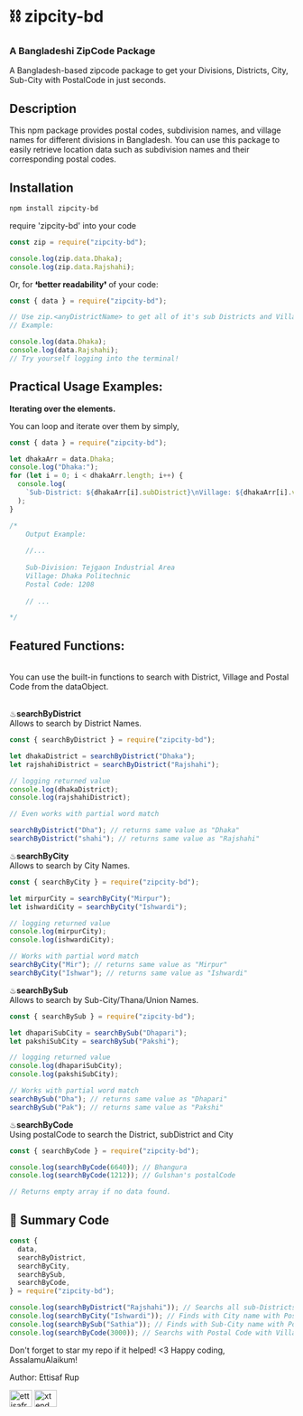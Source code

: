 # ⛓ zipcity-bd

### A Bangladeshi ZipCode Package

A Bangladesh-based zipcode package to get your Divisions, Districts, City, Sub-City with PostalCode in just seconds.

## Description

This npm package provides postal codes, subdivision names, and village names for different divisions in Bangladesh. You can use this package to easily retrieve location data such as subdivision names and their corresponding postal codes.

## Installation

```bash
npm install zipcity-bd
```

require 'zipcity-bd' into your code

```javascript
const zip = require("zipcity-bd");

console.log(zip.data.Dhaka);
console.log(zip.data.Rajshahi);
```

Or, for <b>❛better readability❜</b> of your code:

```javascript
const { data } = require("zipcity-bd");

// Use zip.<anyDistrictName> to get all of it's sub Districts and Village names with Postal Codes
// Example:

console.log(data.Dhaka);
console.log(data.Rajshahi);
// Try yourself logging into the terminal!
```

## Practical Usage Examples:

<strong>Iterating over the elements.</strong>

You can loop and iterate over them by simply,

```javascript
const { data } = require("zipcity-bd");

let dhakaArr = data.Dhaka;
console.log("Dhaka:");
for (let i = 0; i < dhakaArr.length; i++) {
  console.log(
    `Sub-District: ${dhakaArr[i].subDistrict}\nVillage: ${dhakaArr[i].village}\nPostal Code: ${dhakaArr[i].postalCode}\n`
  );
}

/*
    Output Example:
    
    //...
    
    Sub-Division: Tejgaon Industrial Area
    Village: Dhaka Politechnic
    Postal Code: 1208
    
    // ...

*/
```

## Featured Functions:

<br>
You can use the built-in functions to search with District, Village and Postal Code from the dataObject.
 <br>
 <br>
 
 ♨<strong>searchByDistrict</strong><br>
 Allows to search by District Names.

```javascript
const { searchByDistrict } = require("zipcity-bd");

let dhakaDistrict = searchByDistrict("Dhaka");
let rajshahiDistrict = searchByDistrict("Rajshahi");

// logging returned value
console.log(dhakaDistrict);
console.log(rajshahiDistrict);

// Even works with partial word match

searchByDistrict("Dha"); // returns same value as "Dhaka"
searchByDistrict("shahi"); // returns same value as "Rajshahi"
```

♨<strong>searchByCity</strong><br>
Allows to search by City Names.

```javascript
const { searchByCity } = require("zipcity-bd");

let mirpurCity = searchByCity("Mirpur");
let ishwardiCity = searchByCity("Ishwardi");

// logging returned value
console.log(mirpurCity);
console.log(ishwardiCity);

// Works with partial word match
searchByCity("Mir"); // returns same value as "Mirpur"
searchByCity("Ishwar"); // returns same value as "Ishwardi"
```

♨<strong>searchBySub</strong><br>
Allows to search by Sub-City/Thana/Union Names.

```javascript
const { searchBySub } = require("zipcity-bd");

let dhapariSubCity = searchBySub("Dhapari");
let pakshiSubCity = searchBySub("Pakshi");

// logging returned value
console.log(dhapariSubCity);
console.log(pakshiSubCity);

// Works with partial word match
searchBySub("Dha"); // returns same value as "Dhapari"
searchBySub("Pak"); // returns same value as "Pakshi"
```

♨<strong>searchByCode</strong>
<br>
Using postalCode to search the District, subDistrict and City

```javascript
const { searchByCode } = require("zipcity-bd");

console.log(searchByCode(6640)); // Bhangura
console.log(searchByCode(1212)); // Gulshan's postalCode

// Returns empty array if no data found.
```

## 🧊 Summary Code

```javascript
const {
  data,
  searchByDistrict,
  searchByCity,
  searchBySub,
  searchByCode,
} = require("zipcity-bd");

console.log(searchByDistrict("Rajshahi")); // Searchs all sub-Districts with Village name and Postal Codes
console.log(searchByCity("Ishwardi")); // Finds with City name with Postal Code
console.log(searchBySub("Sathia")); // Finds with Sub-City name with Postal Code
console.log(searchByCode(3000)); // Searchs with Postal Code with Village and Postal Code.
```

Don't forget to star my repo if it helped! <3
Happy coding, AssalamuAlaikum!

Author: Ettisaf Rup

<p align="left">
<a href="https://github.com/ettisafxrup" target="blank"><img align="center" src="https://raw.githubusercontent.com/rahuldkjain/github-profile-readme-generator/master/src/images/icons/Social/github.svg" alt="ettisafrup" height="30" width="40" /></a>
<a href="https://facebook.com/ettisafxrup" target="blank"><img align="center" src="https://raw.githubusercontent.com/rahuldkjain/github-profile-readme-generator/master/src/images/icons/Social/facebook.svg" alt="xtend ettisaf" height="30" width="40" /></a>
</p>
